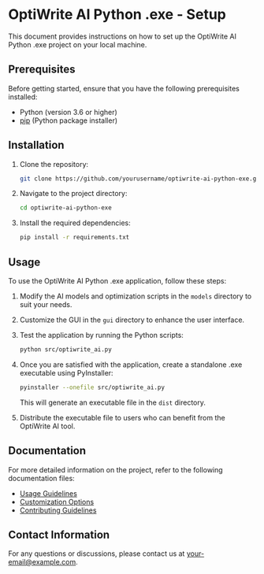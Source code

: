 # OptiWrite AI Python .exe - Setup

This document provides instructions on how to set up the OptiWrite AI Python .exe project on your local machine.

## Prerequisites

Before getting started, ensure that you have the following prerequisites installed:

- Python (version 3.6 or higher)
- [pip](https://pip.pypa.io/en/stable/installing/) (Python package installer)

## Installation

1. Clone the repository:

   ```bash
   git clone https://github.com/yourusername/optiwrite-ai-python-exe.git
   ```

2. Navigate to the project directory:

   ```bash
   cd optiwrite-ai-python-exe
   ```

3. Install the required dependencies:

   ```bash
   pip install -r requirements.txt
   ```

## Usage

To use the OptiWrite AI Python .exe application, follow these steps:

1. Modify the AI models and optimization scripts in the `models` directory to suit your needs.

2. Customize the GUI in the `gui` directory to enhance the user interface.

3. Test the application by running the Python scripts:

   ```bash
   python src/optiwrite_ai.py
   ```

4. Once you are satisfied with the application, create a standalone .exe executable using PyInstaller:

   ```bash
   pyinstaller --onefile src/optiwrite_ai.py
   ```

   This will generate an executable file in the `dist` directory.

5. Distribute the executable file to users who can benefit from the OptiWrite AI tool.

## Documentation

For more detailed information on the project, refer to the following documentation files:

- [Usage Guidelines](usage.md)
- [Customization Options](customization.md)
- [Contributing Guidelines](contributing.md)

## Contact Information

For any questions or discussions, please contact us at your-email@example.com.

